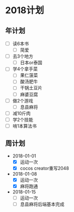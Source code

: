 # 2018计划

## 年计划

+ [ ] 读6本书
  + [ ] 简爱
+ [ ] 去3个地方
  + [ ] 日本or泰国
+ [ ] 学4个拿手菜
  + [ ] 果仁菠菜
  + [ ] 酸汤肥牛
  + [ ] 干锅土豆片
  + [ ] 麻婆豆腐
+ [ ] 做2个游戏
  + [ ] 息县麻将
+ [ ] 减10斤肉
+ [ ] 学2个技能
+ [ ] 啃1本算法书

## 周计划

+ 2018-01-01
  + [x] 运动一次
  + [x] cocos creator重写2048
+ 2018-01-08
  + [x] 运动一次
  + [x] 麻将跑通
+ 2018-01-15
  + [ ] 运动一次
  + [ ] 息县麻将后端基本完成
